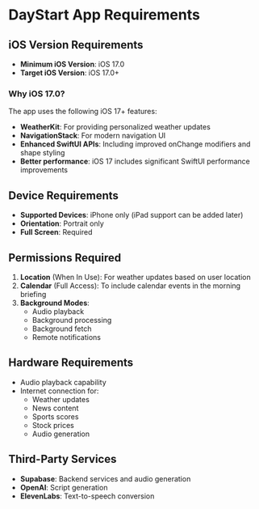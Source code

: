 # DayStart App Requirements

## iOS Version Requirements
- **Minimum iOS Version**: iOS 17.0
- **Target iOS Version**: iOS 17.0+

### Why iOS 17.0?
The app uses the following iOS 17+ features:
- **WeatherKit**: For providing personalized weather updates
- **NavigationStack**: For modern navigation UI
- **Enhanced SwiftUI APIs**: Including improved onChange modifiers and shape styling
- **Better performance**: iOS 17 includes significant SwiftUI performance improvements

## Device Requirements
- **Supported Devices**: iPhone only (iPad support can be added later)
- **Orientation**: Portrait only
- **Full Screen**: Required

## Permissions Required
1. **Location** (When In Use): For weather updates based on user location
2. **Calendar** (Full Access): To include calendar events in the morning briefing
3. **Background Modes**:
   - Audio playback
   - Background processing
   - Background fetch
   - Remote notifications

## Hardware Requirements
- Audio playback capability
- Internet connection for:
  - Weather updates
  - News content
  - Sports scores
  - Stock prices
  - Audio generation

## Third-Party Services
- **Supabase**: Backend services and audio generation
- **OpenAI**: Script generation
- **ElevenLabs**: Text-to-speech conversion